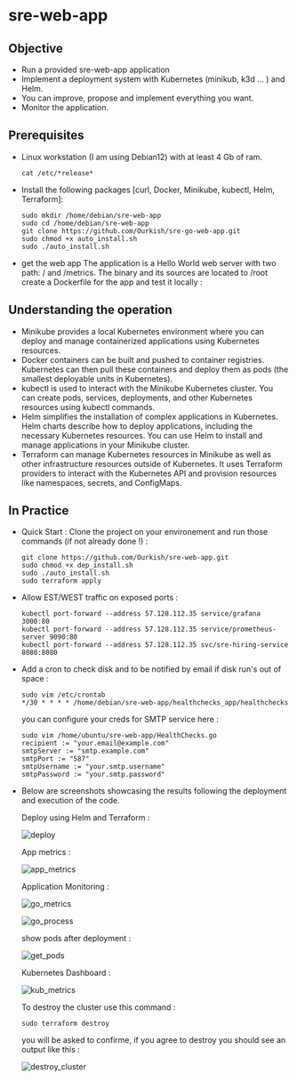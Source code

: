# sre-web-app

## Objective

- Run a provided sre-web-app application
- Implement a deployment system with Kubernetes (minikub, k3d ... ) and Helm.
- You can improve, propose and implement everything you want.
- Monitor the application.

## Prerequisites

- Linux workstation (I am using Debian12) with at least 4 Gb of ram.
  `````
  cat /etc/*release*
  `````
- Install the following packages [curl, Docker, Minikube, kubectl, Helm, Terraform]:
  `````
  sudo mkdir /home/debian/sre-web-app
  sudo cd /home/debian/sre-web-app
  git clone https://github.com/Ourkish/sre-go-web-app.git
  sudo chmod +x auto_install.sh
  sudo ./auto_install.sh
  `````
- get the web app
  The application is a Hello World web server with two path: / and /metrics.
  The binary and its sources are located to /root
  create a Dockerfile for the app and test it locally :
  
## Understanding the operation

- Minikube provides a local Kubernetes environment where you can deploy and manage containerized applications using Kubernetes resources.
- Docker containers can be built and pushed to container registries. Kubernetes can then pull these containers and deploy them as pods (the smallest deployable units in Kubernetes).
- kubectl is used to interact with the Minikube Kubernetes cluster. You can create pods, services, deployments, and other Kubernetes resources using kubectl commands.
- Helm simplifies the installation of complex applications in Kubernetes. Helm charts describe how to deploy applications, including the necessary Kubernetes resources. You can use Helm to install and manage applications in your Minikube cluster.
- Terraform can manage Kubernetes resources in Minikube as well as other infrastructure resources outside of Kubernetes. It uses Terraform providers to interact with the Kubernetes API and provision resources like namespaces, secrets, and ConfigMaps.

## In Practice

- Quick Start :
  Clone the project on your environement and run those commands (if not already done !) :
  `````
  git clone https://github.com/Ourkish/sre-web-app.git
  sudo chmod +x dep_install.sh
  sudo ./auto_install.sh
  sudo terraform apply
  `````
  
- Allow EST/WEST traffic on exposed ports :
  `````
  kubectl port-forward --address 57.128.112.35 service/grafana 3000:80
  kubectl port-forward --address 57.128.112.35 service/prometheus-server 9090:80
  kubectl port-forward --address 57.128.112.35 svc/sre-hiring-service 8080:8080
  `````

- Add a cron to check disk and to be notified by email if disk run's out of space :
  `````
  sudo vim /etc/crontab
  */30 * * * * /home/debian/sre-web-app/healthchecks_app/healthchecks
  `````

  you can configure your creds for SMTP service here :
  `````
  sudo vim /home/ubuntu/sre-web-app/HealthChecks.go
  recipient := "your.email@example.com"
  smtpServer := "smtp.example.com"
  smtpPort := "587"
  smtpUsername := "your.smtp.username"
  smtpPassword := "your.smtp.password"
  `````
  
- Below are screenshots showcasing the results following the deployment and execution of the code.

  Deploy using Helm and Terraform :

  ![deploy](https://github.com/Ourkish/sre-web-app/assets/67292535/9b5cdf6d-1465-459c-8f42-d3e8b31b8ec5)

  App metrics :

  ![app_metrics](https://github.com/Ourkish/sre-web-app/assets/67292535/ba6dde2c-e924-48a6-806b-4a532617b31b)

  Application Monitoring :
  
  ![go_metrics](https://github.com/Ourkish/sre-web-app/assets/67292535/0ccf2924-62ec-4f6f-be02-bb7065244781)

  ![go_process](https://github.com/Ourkish/sre-web-app/assets/67292535/abeb9b48-7b5f-4813-b773-f76ae5ca802a)

  show pods after deployment :
  
  ![get_pods](https://github.com/Ourkish/sre-web-app/assets/67292535/88317871-704f-423e-aad2-044a46898682)

  Kubernetes Dashboard :
  
  ![kub_metrics](https://github.com/Ourkish/sre-web-app/assets/67292535/d1a7a269-31da-43b4-816f-187bec36391b)

  To destroy the cluster use this command :
  `````
  sudo terraform destroy
  `````
  you will be asked to confirme, if you agree to destroy you should see an output like this :
  
  ![destroy_cluster](https://github.com/Ourkish/sre-web-app/assets/67292535/f59a86f6-ebb8-4583-b93a-82ba823591c6)
